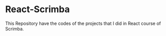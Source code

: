 # React-Scrimba
This Repository have the codes of the projects that I did in React course of Scrimba.
